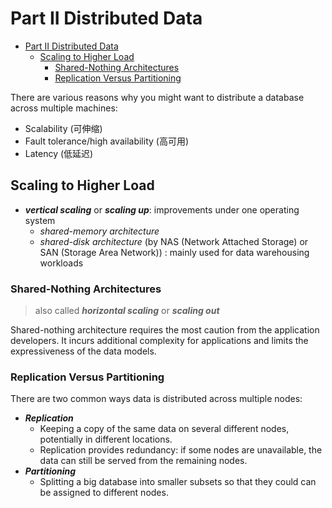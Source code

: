 # Part II Distributed Data

- [Part II Distributed Data](#part-ii-distributed-data)
  - [Scaling to Higher Load](#scaling-to-higher-load)
    - [Shared-Nothing Architectures](#shared-nothing-architectures)
    - [Replication Versus Partitioning](#replication-versus-partitioning)

There are various reasons why you might want to distribute a database across
multiple machines:

- Scalability (可伸缩)
- Fault tolerance/high availability (高可用)
- Latency (低延迟)

## Scaling to Higher Load

- ***vertical scaling*** or ***scaling up***: improvements under one operating
  system
  - *shared-memory architecture*
  - *shared-disk architecture* (by NAS (Network Attached Storage) or SAN
    (Storage Area Network)) : mainly used for data warehousing workloads

### Shared-Nothing Architectures

> also called ***horizontal scaling*** or ***scaling out***

Shared-nothing architecture requires the most caution from the application
developers. It incurs additional complexity for applications and limits the
expressiveness of the data models.

### Replication Versus Partitioning

There are two common ways data is distributed across multiple nodes:

- ***Replication***
  - Keeping a copy of the same data on several different nodes, potentially in
    different locations.
  - Replication provides redundancy: if some nodes are unavailable, the data can
    still be served from the remaining nodes.
- ***Partitioning***
  - Splitting a big database into smaller subsets so that they could can be
    assigned to different nodes.
